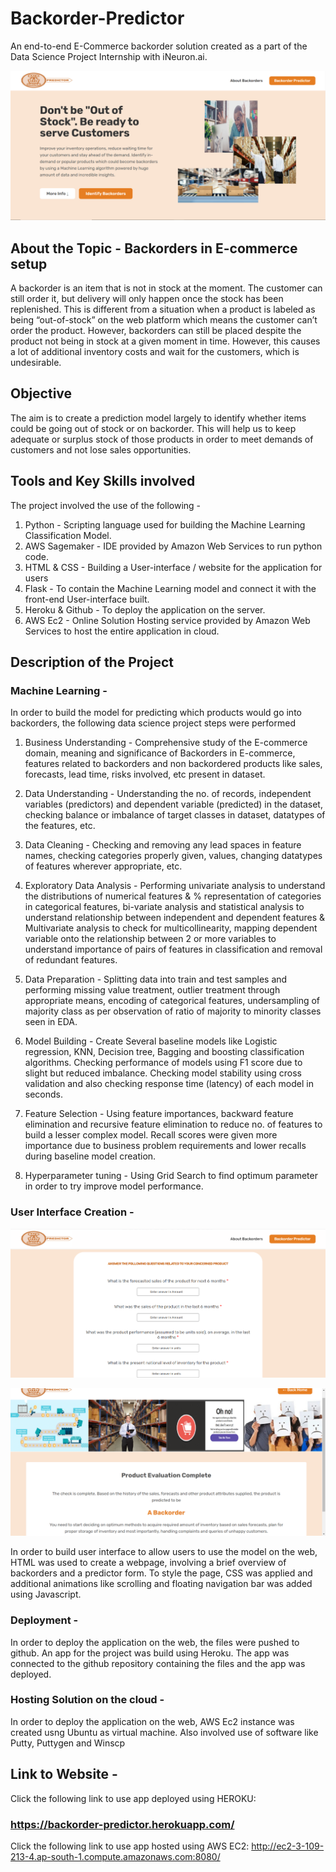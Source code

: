# Backorder-Predictor

An end-to-end E-Commerce backorder solution created as a part of the Data Science Project Internship with iNeuron.ai. 

![HomePage](Static/GitHubImages/HomePage.png)

## About the Topic - Backorders in E-commerce setup
A backorder is an item that is not in stock at the moment. The customer can still order it, but delivery will only happen once the stock has been replenished. This is different from a situation when a product is labeled as being “out-of-stock” on the web platform which means the customer can’t order the product. However, backorders can still be placed despite the product not being in stock at a given moment in time. However, this causes a lot of additional inventory costs and wait for the customers, which is undesirable.

## Objective
The aim is to create a prediction model largely to identify whether items could be going out of stock or on backorder. This will help us to keep adequate or surplus stock of those products in order to meet demands of customers and not lose sales opportunities.

## Tools and Key Skills involved
The project involved the use of the following - 
1. Python - Scripting language used for building the Machine Learning Classification Model.
2. AWS Sagemaker - IDE provided by Amazon Web Services to run python code.
3. HTML & CSS - Building a User-interface / website for the application for users
4. Flask - To contain the Machine Learning model and connect it with the front-end User-interface built.  
5. Heroku & Github - To deploy the application on the server.
6. AWS Ec2 - Online Solution Hosting service provided by Amazon Web Services to host the entire application in cloud.

## Description of the Project

### Machine Learning - 
In order to build the model for predicting which products would go into backorders, the following data science project steps were performed
1. Business Understanding - Comprehensive study of the E-commerce domain, meaning and significance of Backorders in E-commerce, features related to backorders and non backordered products like sales, forecasts, lead time, risks involved, etc present in dataset.

2. Data Understanding - Understanding the no. of records, independent variables (predictors) and dependent variable (predicted) in the dataset, checking balance or imbalance of target classes in dataset, datatypes of the features, etc.

3. Data Cleaning - Checking and removing any lead spaces in feature names, checking categories properly given, values, changing datatypes of features wherever appropriate, etc.

4. Exploratory Data Analysis - Performing univariate analysis to understand the distributions of numerical features & % representation of categories in categorical features, bi-variate analysis and statistical analysis to understand relationship between independent and dependent features & Multivariate analysis to check for multicollinearity, mapping dependent variable onto the relationship between 2 or more variables to understand importance of pairs of features in classification and removal of redundant features.

5. Data Preparation - Splitting data into train and test samples and performing missing value treatment, outlier treatment through appropriate means, encoding of categorical features, undersampling of majority class as per observation of ratio of majority to minority classes seen in EDA.

6. Model Building - Create Several baseline models like Logistic regression, KNN, Decision tree, Bagging and boosting classification algorithms. Checking performance of models using F1 score due to slight but reduced imbalance. Checking model stability using cross validation and also checking response time (latency) of each model in seconds.

7. Feature Selection - Using feature importances, backward feature elimination and recursive feature elimination to reduce no. of features to build a lesser complex model. Recall scores were given more importance due to business problem requirements and lower recalls during baseline model creation.

8. Hyperparameter tuning - Using Grid Search to find optimum parameter in order to try improve model performance.


### User Interface Creation - 
![predictor](Static/GitHubImages/Predictor.png)

![results](Static/GitHubImages/ResultsSection.png)

In order to build user interface to allow users to use the model on the web, HTML was used to create a webpage, involving a brief overview of backorders and a predictor form. To style the page, CSS was applied and additional animations like scrolling and floating navigation bar was added using Javascript.


### Deployment -
In order to deploy the application on the web, the files were pushed to github. An app for the project was build using Heroku. The app was connected to the github repository containing the files and the app was deployed.


### Hosting Solution on the cloud - 
In order to deploy the application on the web, AWS Ec2 instance was created usng Ubuntu as virtual machine. Also involved use of software like Putty, Puttygen and Winscp

## Link to Website - 
Click the following link to use app deployed using HEROKU: 
### https://backorder-predictor.herokuapp.com/

Click the following link to use app hosted using AWS EC2:
http://ec2-3-109-213-4.ap-south-1.compute.amazonaws.com:8080/




